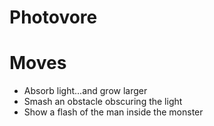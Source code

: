 # Photovore

# Moves
* Absorb light...and grow larger
* Smash an obstacle obscuring the light
* Show a flash of the man inside the monster
